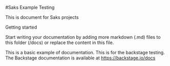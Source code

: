 #Saks Example Testing

This is document for Saks projects

Getting started 

Start writing your documentation by adding more markdown (.md) files to this folder (/docs) or replace the content in this file.

This is a basic example of documentation. This is for the backstage testing. The Backstage documentation is available at https://backstage.io/docs
